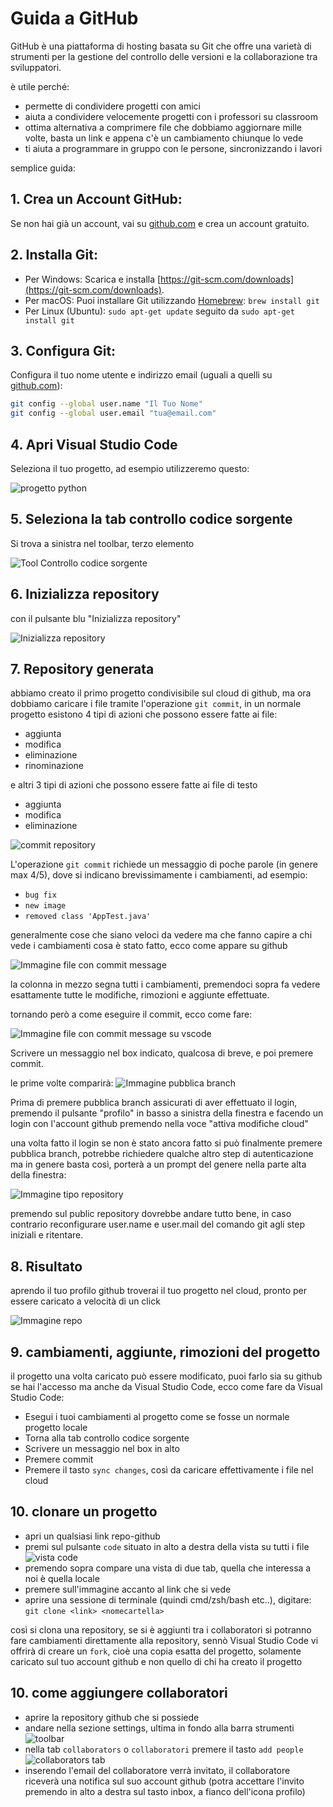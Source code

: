 # Guida a GitHub

GitHub è una piattaforma di hosting basata su Git che offre una varietà di strumenti per la gestione del controllo delle versioni e la collaborazione tra sviluppatori.

è utile perché:

- permette di condividere progetti con amici
- aiuta a condividere velocemente progetti con i professori su classroom 
- ottima alternativa a comprimere file che dobbiamo aggiornare mille volte, basta un link e appena c'è un cambiamento chiunque lo vede
- ti aiuta a programmare in gruppo con le persone, sincronizzando i lavori

semplice guida:

## 1. **Crea un Account GitHub:**

   Se non hai già un account, vai su [github.com](https://github.com/) e crea un account gratuito.

## 2. **Installa Git:**

- Per Windows: Scarica e installa [https://git-scm.com/downloads](https://git-scm.com/downloads).
- Per macOS: Puoi installare Git utilizzando [Homebrew](https://brew.sh/): `brew install git`
- Per Linux (Ubuntu): `sudo apt-get update` seguito da `sudo apt-get install git`

## 3. **Configura Git:**

Configura il tuo nome utente e indirizzo email (uguali a quelli su [github.com](https://github.com/)):

```bash
git config --global user.name "Il Tuo Nome"
git config --global user.email "tua@email.com"
```

## 4. **Apri Visual Studio Code**

Seleziona il tuo progetto, ad esempio utilizzeremo questo:

![progetto python](im1.png)

## 5. **Seleziona la tab controllo codice sorgente**

Si trova a sinistra nel toolbar, terzo elemento

![Tool Controllo codice sorgente](im2.png)

## 6. **Inizializza repository**

con il pulsante blu "Inizializza repository"

![Inizializza repository](im3.png)

## 7. **Repository generata**

abbiamo creato il primo progetto condivisibile sul cloud di github, ma ora dobbiamo caricare i file tramite l'operazione `git commit`, in un normale progetto esistono 4 tipi di azioni che possono essere fatte ai file:

- aggiunta
- modifica
- eliminazione
- rinominazione

e altri 3 tipi di azioni che possono essere fatte ai file di testo

- aggiunta
- modifica
- eliminazione



![commit repository](im4.png)

L'operazione `git commit` richiede un messaggio di poche parole (in genere max 4/5), dove si indicano brevissimamente i cambiamenti, ad esempio:

- `bug fix`
- `new image`
- `removed class 'AppTest.java'`

generalmente cose che siano veloci da vedere ma che fanno capire a chi vede i cambiamenti cosa è stato fatto, ecco come appare su github

![Immagine file con commit message](im5.png)

la colonna in mezzo segna tutti i cambiamenti, premendoci sopra fa vedere esattamente tutte le modifiche, rimozioni e aggiunte effettuate.

tornando però a come eseguire il commit, ecco come fare:

![Immagine file con commit message su vscode](im6.png)

Scrivere un messaggio nel box indicato, qualcosa di breve, e poi premere commit.

le prime volte comparirà:
![Immagine pubblica branch](im7.png)

Prima di premere pubblica branch assicurati di aver effettuato il login, premendo il pulsante "profilo" in basso a sinistra della finestra e facendo un login con l'account github premendo nella voce "attiva modifiche cloud"

una volta fatto il login se non è stato ancora fatto si può finalmente premere pubblica branch, potrebbe richiedere qualche altro step di autenticazione ma in genere basta così, porterà a un prompt del genere nella parte alta della finestra:

![Immagine tipo repository](im8.png)

premendo sul public repository dovrebbe andare tutto bene, in caso contrario reconfigurare user.name e user.mail del comando git agli step iniziali e ritentare.

## 8. **Risultato**

aprendo il tuo profilo github troverai il tuo progetto nel cloud, pronto per essere caricato a velocità di un click

![Immagine repo](im9.png)

## 9. **cambiamenti, aggiunte, rimozioni del progetto**

il progetto una volta caricato può essere modificato, puoi farlo sia su github se hai l'accesso ma anche da Visual Studio Code, ecco come fare da Visual Studio Code:

- Esegui i tuoi cambiamenti al progetto come se fosse un normale progetto locale
- Torna alla tab controllo codice sorgente
- Scrivere un messaggio nel box in alto
- Premere commit
- Premere il tasto `sync changes`, così da caricare effettivamente i file nel cloud

## 10. **clonare un progetto**

- apri un qualsiasi link repo-github
- premi sul pulsante `code` situato in alto a destra della vista su tutti i file
![vista code](im10.png)
- premendo sopra compare una vista di due tab, quella che interessa a noi è quella locale
- premere sull'immagine accanto al link che si vede
- aprire una sessione di terminale (quindi cmd/zsh/bash etc..), digitare: `git clone <link> <nomecartella>`

così si clona una repository, se si è aggiunti tra i collaboratori si potranno fare cambiamenti direttamente alla repository,
sennò Visual Studio Code vi offrirà di creare un `fork`, cioè una copia esatta del progetto, solamente caricato sul tuo account github e non quello di chi ha creato il progetto

## 10. **come aggiungere collaboratori**

- aprire la repository github che si possiede
- andare nella sezione settings, ultima in fondo alla barra strumenti
![toolbar](im11.png)
- nella tab `collaborators` o `collaboratori` premere il tasto `add people`
![collaborators tab](im12.png)
- inserendo l'email del collaboratore verrà invitato, il collaboratore riceverà una notifica sul suo account github (potra accettare l'invito premendo in alto a destra sul tasto inbox, a fianco dell'icona profilo)